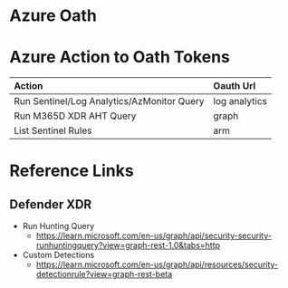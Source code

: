 # Azure Oath 

# Azure Action to Oath Tokens 
| Action                                     | Oauth Url     |
|:-------------------------------------------|:--------------|
| Run Sentinel/Log Analytics/AzMonitor Query | log analytics |
| Run M365D XDR AHT Query                    | graph         |
| List Sentinel Rules                        | arm           |


# Reference Links
## Defender XDR
- Run Hunting Query
  - https://learn.microsoft.com/en-us/graph/api/security-security-runhuntingquery?view=graph-rest-1.0&tabs=http
- Custom Detections
  - https://learn.microsoft.com/en-us/graph/api/resources/security-detectionrule?view=graph-rest-beta